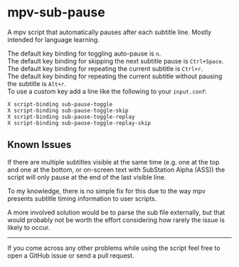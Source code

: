 # mpv-sub-pause

A mpv script that automatically pauses after each subtitle line.
Mostly intended for language learning.

The default key binding for toggling auto-pause is `n`.  
The default key binding for skipping the next subtitle pause is `Ctrl+Space`.  
The default key binding for repeating the current subtitle is `Ctrl+r`.  
The default key binding for repeating the current subtitle without pausing the subtitle is `Alt+r`.  
To use a custom key add a line like the following to your `input.conf`:

```
X script-binding sub-pause-toggle
X script-binding sub-pause-toggle-skip
X script-binding sub-pause-toggle-replay
X script-binding sub-pause-toggle-replay-skip
```

## Known Issues

If there are multiple subtitles visible at the same time (e.g. one at
the top and one at the bottom, or on-screen text with SubStation Alpha
(ASS)) the script will only pause at the end of the last visible line.

To my knowledge, there is no simple fix for this due to the way mpv
presents subtitle timing information to user scripts.

A more involved solution would be to parse the sub file externally,
but that would probably not be worth the effort considering how rarely
the issue is likely to occur.

---

If you come across any other problems while using the script feel free
to open a GitHub issue or send a pull request.
